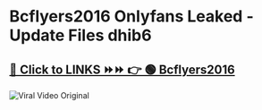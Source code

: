 
 # Bcflyers2016 Onlyfans Leaked - Update Files dhib6

## <h2><a href="https://clipsfans.com/Bcflyers2016&ref=git">🔗 Click to LINKS ⏩⏩ 👉 🟢 Bcflyers2016 </a></h2>

<a href="https://clipsfans.com/Bcflyers2016&ref=git" rel="nofollow" data-target="animated-image.originalLink"><img src="https://i.ibb.co.com/xMMVF88/686577567.gif" alt="Viral Video Original" style="max-width: 100%; display: inline-block;" data-target="animated-image.originalImage"></a>

